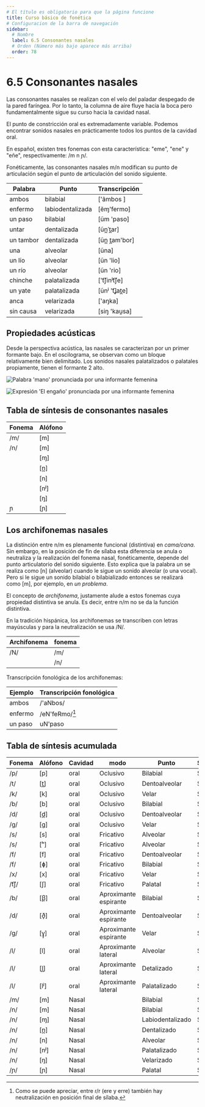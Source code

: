 ```yaml
---
# El título es obligatorio para que la página funcione
title: Curso básico de fonética
# Configuracion de la barra de navegación
sidebar:
  # Nombre
  label: 6.5 Consonantes nasales
  # Orden (Número más bajo aparece más arriba)
  order: 78
---
```

# 6.5 Consonantes nasales

Las consonantes nasales se realizan con el velo del paladar despegado de la pared faríngea. Por lo tanto, la columna de aire fluye hacia la boca pero fundamentalmente sigue su curso hacia la cavidad nasal.

El punto de constricción oral es extremadamente variable. Podemos encontrar sonidos nasales en prácticamente todos los puntos de la cavidad oral.

En español, existen tres fonemas con esta característica: "eme", "ene" y "eñe", respectivamente: /m n ɲ/.

Fonéticamente, las consonantes nasales m/n modifican su punto de articulación según el punto de articulación del sonido siguiente.

| Palabra|Punto |Transcripción|
| -----------| ----------- | -----------|
|ambos |bilabial| ['ãmbos ]|
|enfermo|labiodentalizada| [ẽɱ'fermo]|
|un paso| bilabial |[ũm 'paso]|
|untar|dentalizada| [ũn̪ˈt̪ar]|
|un tambor| dentalizada| [ũn̪ t̪am'bor]|
|una | alveolar| [ũna]|
|un lío| alveolar|  [ũn 'lio]|
|un río|alveolar|  [ũn 'rio]|
|chinche | palatalizada | ['t͡ʃinʲt͡ʃe]|
|un yate| palatalizada |[ũnʲ 't͡ʝat̪e]|
|anca |velarizada| ['aŋka]|
|sin causa |velarizada| [siŋ 'kau̯sa]|

## Propiedades acústicas

Desde la perspectiva acústica, las nasales se caracterizan por un primer formante bajo. En el oscilograma, se observan como un bloque relativamente bien delimitado. Los sonidos nasales palatalizados o palatales propiamente, tienen el formante 2 alto.

![Palabra 'mano' pronunciada por una informante femenina](/imagenes/mano_valeria.png)

![Expresión 'El engaño' pronunciada por una informante femenina](/imagenes/elengano_band.png)



## Tabla de síntesis de consonantes nasales

| Fonema | Alófono |
| ----------- | ----------- |
|/m/|[m]|
|/n/|[m]|
| |[ɱ]|
| |[n̪]|
| |[n]|
| |[nʲ]|
| |[ŋ]|
| ɲ|[ɲ]|

## Los archifonemas nasales

La distinción entre n/m es plenamente funcional (distintiva) en *cama/cana*. Sin embargo, en la posición de fin de sílaba esta diferencia se anula o neutraliza y la realización del fonema nasal, fonéticamente, depende del punto articulatorio del sonido siguiente. Esto explica que la palabra *un* se realiza como [n] (alveolar) cuando le sigue un sonido alveolar (o una vocal). Pero si le sigue un sonido bilabial o bilabializado entonces se realizará como [m], por ejemplo, en *un problema*.

El concepto de *archifonema*, justamente alude a estos fonemas cuya propiedad distintiva se anula. Es decir, entre n/m no se da la función distintiva. 

En la tradición hispánica, los archifonemas se transcriben con letras mayúsculas y para la neutralización se usa /N/.

| Archifonema | fonema |
| ----------- | ----------- |
| /N/ | /m/ |
|  | /n/ |


Transcripción fonológica de los archifonemas:


| Ejemplo | Transcripción fonológica |
| ----------- | ----------- |
|ambos|/'aNbos/|
|enfermo|/eN'feRmo/[^1]| 
|un paso|uN'paso|


[^1]: Como se puede apreciar, entre ɾ/r (ere y erre) también hay neutralización en posición final de sílaba.

## Tabla de síntesis acumulada

|Fonema |Alófono|Cavidad|modo|Punto| Sonoridad|
| ----------- | ----------- |----------- |----------- | ----------- | ----------- |
|/p/|[p]|oral|Oclusivo|Bilabial|Sorda|
|/t/|[t̪]|oral|Oclusivo|Dentoalveolar| Sorda|
|/k/|[k]|oral|Oclusivo|Velar|Sorda|
|/b/|[b]|oral|Oclusivo|Bilabial|Sonora|
|/d/|[d̪]|oral|Oclusivo|Dentoalveolar|Sonora|
|/g/|[g]|oral|Oclusivo|Velar|Sonora|
|/s/|[s]|oral|Fricativo|Alveolar| Sorda|
|/s/|[ʰ]|oral|Fricativo|Alveolar|Sorda|
|/f/|[f]|oral|Fricativo|Dentoalveolar|Sorda|
|/f/|[ɸ]|oral|Fricativo|Bilabial|Sorda|
|/x/|[x]|oral|Fricativo|Velar|Sorda|
|/t͡ʃ/|[ʃ]|oral|Fricativo|Palatal|Sorda|
|/b/|[β̞]|oral|Aproximante espirante|Bilabial|Sonoro|
|/d/|[ð̞]|oral|Aproximante espirante|Dentoalveolar|Sonoro|
|/g/|[ɣ̞]|oral|Aproximante espirante|Velar|Sonoro|
|/l/|[l]|oral|Aproximante lateral |Alveolar|Sonoro|
|/l/|[l̪]|oral|Aproximante lateral |Detalizado|Sonoro|
|/l/|[lʲ]|oral|Aproximante lateral |Palatalizado|Sonoro|
|/m/|[m]|Nasal||Bilabial|Sonoro|
|/n/|[m]|Nasal||Bilabial|Sonoro|
|/n/|[ɱ]|Nasal||Labiodentalizado|Sonoro|
|/n/|[n̪]|Nasal||Dentalizado|Sonoro|
|/n/|[n]|Nasal||Alveolar|Sonoro|
|/n/|[nʲ]|Nasal||Palatalizado|Sonoro|
|/n/|[ŋ]|Nasal||Velarizado|Sonoro|
|/ɲ/|[ɲ]|Nasal||Palatal|Sonoro|



